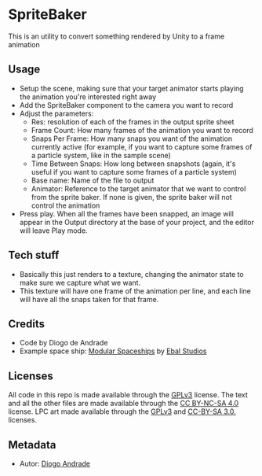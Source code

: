 # SpriteBaker

This is an utility to convert something rendered by Unity to a frame animation

## Usage

* Setup the scene, making sure that your target animator starts playing the animation you're interested right away
* Add the SpriteBaker component to the camera you want to record
* Adjust the parameters:
  * Res: resolution of each of the frames in the output sprite sheet
  * Frame Count: How many frames of the animation you want to record
  * Snaps Per Frame: How many snaps you want of the animation currently active (for example, if you want to capture some frames of a particle system, like in the sample scene)
  * Time Between Snaps: How long between snapshots (again, it's useful if you want to capture some frames of a particle system)
  * Base name: Name of the file to output
  * Animator: Reference to the target animator that we want to control from the sprite baker. If none is given, the sprite baker will not control the animation
* Press play. When all the frames have been snapped, an image will appear in the Output directory at the base of your project, and the editor will leave Play mode.

## Tech stuff

* Basically this just renders to a texture, changing the animator state to make sure we capture what we want.
* This texture will have one frame of the animation per line, and each line will have all the snaps taken for that frame.

## Credits

* Code  by Diogo de Andrade
* Example space ship: [Modular Spaceships] by [Ebal Studios]

## Licenses

All code in this repo is made available through the [GPLv3] license.
The text and all the other files are made available through the 
[CC BY-NC-SA 4.0] license.
LPC art made available through the [GPLv3] and [CC-BY-SA 3.0.] licenses.

## Metadata

* Autor: [Diogo Andrade][]

[Diogo Andrade]:https://github.com/DiogoDeAndrade
[GPLv3]:https://www.gnu.org/licenses/gpl-3.0.en.html
[CC-BY-SA 3.0.]:http://creativecommons.org/licenses/by-sa/3.0/
[CC BY-NC-SA 4.0]:https://creativecommons.org/licenses/by-nc-sa/4.0/
[Ebal Studios]:https://assetstore.unity.com/publishers/24304
[Modular Spaceships]:https://assetstore.unity.com/packages/3d/vehicles/space/star-sparrow-modular-spaceship-73167
